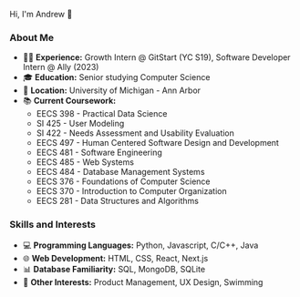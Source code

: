 Hi, I'm Andrew 👋

### About Me

- 👨‍💻 **Experience:** Growth Intern @ GitStart (YC S19), Software Developer Intern @ Ally (2023)
- 🎓 **Education:** Senior studying Computer Science
- 📍 **Location:** University of Michigan - Ann Arbor
- 📚 **Current Coursework:**
  - EECS 398 - Practical Data Science
  - SI 425 - User Modeling
  - SI 422 - Needs Assessment and Usability Evaluation
  - EECS 497 - Human Centered Software Design and Development
  - EECS 481 - Software Engineering
  - EECS 485 - Web Systems
  - EECS 484 - Database Management Systems
  - EECS 376 - Foundations of Computer Science
  - EECS 370 - Introduction to Computer Organization
  - EECS 281 - Data Structures and Algorithms

### Skills and Interests

- 💻 **Programming Languages:** Python, Javascript, C/C++, Java
- 🌐 **Web Development:** HTML, CSS, React, Next.js
- 📊 **Database Familiarity:** SQL, MongoDB, SQLite
- 🚀 **Other Interests:** Product Management, UX Design, Swimming
